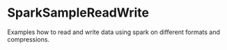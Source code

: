 # SparkSampleReadWrite
Examples how to read and write data using spark on different formats and compressions.
